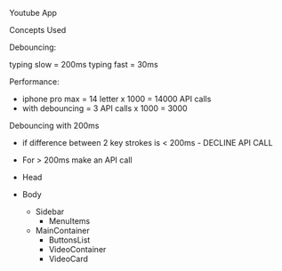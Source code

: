 Youtube App

Concepts Used

Debouncing:

typing slow = 200ms
typing fast = 30ms

Performance:

- iphone pro max = 14 letter x 1000 = 14000 API calls
- with debouncing = 3 API calls x 1000 = 3000

Debouncing with 200ms

- if difference between 2 key strokes is < 200ms - DECLINE API CALL
- For > 200ms make an API call

- Head
- Body
  - Sidebar
    - MenuItems
  - MainContainer
    - ButtonsList
    - VideoContainer
    - VideoCard
